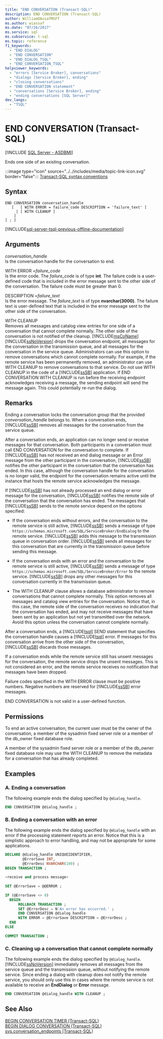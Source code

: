 ```yaml
---
title: "END CONVERSATION (Transact-SQL)"
description: END CONVERSATION (Transact-SQL)
author: WilliamDAssafMSFT
ms.author: wiassaf
ms.date: "07/26/2017"
ms.service: sql
ms.subservice: t-sql
ms.topic: reference
f1_keywords:
  - "END DIALOG"
  - "END CONVERSATION"
  - "END_DIALOG_TSQL"
  - "END_CONVERSATION_TSQL"
helpviewer_keywords:
  - "errors [Service Broker], conversations"
  - "dialogs [Service Broker], ending"
  - "closing conversations"
  - "END CONVERSATION statement"
  - "conversations [Service Broker], ending"
  - "ending conversations [SQL Server]"
dev_langs:
  - "TSQL"
---
```

# END CONVERSATION (Transact-SQL)
[!INCLUDE [SQL Server - ASDBMI](../../includes/applies-to-version/sql-asdbmi.md)]

  Ends one side of an existing conversation.  
  
 :::image type="icon" source="../../includes/media/topic-link-icon.svg" border="false"::: [Transact-SQL syntax conventions](../../t-sql/language-elements/transact-sql-syntax-conventions-transact-sql.md)  
  
## Syntax  
  
```syntaxsql
END CONVERSATION conversation_handle  
   [   [ WITH ERROR = failure_code DESCRIPTION = 'failure_text' ]  
     | [ WITH CLEANUP ]  
    ]  
[ ; ]  
```  
  
[!INCLUDE[sql-server-tsql-previous-offline-documentation](../../includes/sql-server-tsql-previous-offline-documentation.md)]

## Arguments
 *conversation_handle*  
 Is the conversation handle for the conversation to end.  
  
 WITH ERROR =*failure_code*  
 Is the error code. The *failure_code* is of type **int**. The failure code is a user-defined code that is included in the error message sent to the other side of the conversation. The failure code must be greater than 0.  
  
 DESCRIPTION =*failure_text*  
 Is the error message. The *failure_text* is of type **nvarchar(3000)**. The failure text is user-defined text that is included in the error message sent to the other side of the conversation.  
  
 WITH CLEANUP  
 Removes all messages and catalog view entries for one side of a conversation that cannot complete normally. The other side of the conversation is not notified of the cleanup. [!INCLUDE[msCoName](../../includes/msconame-md.md)] [!INCLUDE[ssNoVersion](../../includes/ssnoversion-md.md)] drops the conversation endpoint, all messages for the conversation in the transmission queue, and all messages for the conversation in the service queue. Administrators can use this option to remove conversations which cannot complete normally. For example, if the remote service has been permanently removed, an administrator can use WITH CLEANUP to remove conversations to that service. Do not use WITH CLEANUP in the code of a [!INCLUDE[ssSB](../../includes/sssb-md.md)] application. If END CONVERSATION WITH CLEANUP is run before the receiving endpoint acknowledges receiving a message, the sending endpoint will send the message again. This could potentially re-run the dialog.  
  
## Remarks  
 Ending a conversation locks the conversation group that the provided *conversation_handle* belongs to. When a conversation ends, [!INCLUDE[ssSB](../../includes/sssb-md.md)] removes all messages for the conversation from the service queue.  
  
 After a conversation ends, an application can no longer send or receive messages for that conversation. Both participants in a conversation must call END CONVERSATION for the conversation to complete. If [!INCLUDE[ssSB](../../includes/sssb-md.md)] has not received an end dialog message or an Error message from the other participant in the conversation, [!INCLUDE[ssSB](../../includes/sssb-md.md)] notifies the other participant in the conversation that the conversation has ended. In this case, although the conversation handle for the conversation is no longer valid, the endpoint for the conversation remains active until the instance that hosts the remote service acknowledges the message.  
  
 If [!INCLUDE[ssSB](../../includes/sssb-md.md)] has not already processed an end dialog or error message for the conversation, [!INCLUDE[ssSB](../../includes/sssb-md.md)] notifies the remote side of the conversation that the conversation has ended. The messages that [!INCLUDE[ssSB](../../includes/sssb-md.md)] sends to the remote service depend on the options specified:  
  
-   If the conversation ends without errors, and the conversation to the remote service is still active, [!INCLUDE[ssSB](../../includes/sssb-md.md)] sends a message of type `https://schemas.microsoft.com/SQL/ServiceBroker/EndDialog` to the remote service. [!INCLUDE[ssSB](../../includes/sssb-md.md)] adds this message to the transmission queue in conversation order. [!INCLUDE[ssSB](../../includes/sssb-md.md)] sends all messages for this conversation that are currently in the transmission queue before sending this message.  
  
-   If the conversation ends with an error and the conversation to the remote service is still active, [!INCLUDE[ssSB](../../includes/sssb-md.md)] sends a message of type `https://schemas.microsoft.com/SQL/ServiceBroker/Error` to the remote service. [!INCLUDE[ssSB](../../includes/sssb-md.md)] drops any other messages for this conversation currently in the transmission queue.  
  
-   The WITH CLEANUP clause allows a database administrator to remove conversations that cannot complete normally. This option removes all messages and catalog view entries for the conversation. Notice that, in this case, the remote side of the conversation receives no indication that the conversation has ended, and may not receive messages that have been sent by an application but not yet transmitted over the network. Avoid this option unless the conversation cannot complete normally.  
  
 After a conversation ends, a [!INCLUDE[tsql](../../includes/tsql-md.md)] SEND statement that specifies the conversation handle causes a [!INCLUDE[tsql](../../includes/tsql-md.md)] error. If messages for this conversation arrive from the other side of the conversation, [!INCLUDE[ssSB](../../includes/sssb-md.md)] discards those messages.  
  
 If a conversation ends while the remote service still has unsent messages for the conversation, the remote service drops the unsent messages. This is not considered an error, and the remote service receives no notification that messages have been dropped.  
  
 Failure codes specified in the WITH ERROR clause must be positive numbers. Negative numbers are reserved for [!INCLUDE[ssSB](../../includes/sssb-md.md)] error messages.  
  
 END CONVERSATION is not valid in a user-defined function.  
  
## Permissions  
 To end an active conversation, the current user must be the owner of the conversation, a member of the sysadmin fixed server role or a member of the db_owner fixed database role.  
  
 A member of the sysadmin fixed server role or a member of the db_owner fixed database role may use the WITH CLEANUP to remove the metadata for a conversation that has already completed.  
  
## Examples  
  
### A. Ending a conversation  
 The following example ends the dialog specified by `@dialog_handle`.  
  
```sql 
END CONVERSATION @dialog_handle ;  
```  
  
### B. Ending a conversation with an error  
 The following example ends the dialog specified by `@dialog_handle` with an error if the processing statement reports an error. Notice that this is a simplistic approach to error handling, and may not be appropriate for some applications.  
  
```sql  
DECLARE @dialog_handle UNIQUEIDENTIFIER,  
        @ErrorSave INT,  
        @ErrorDesc NVARCHAR(100) ;  
BEGIN TRANSACTION ;  
  
<receive and process message>  
  
SET @ErrorSave = @@ERROR ;  
  
IF (@ErrorSave <> 0)  
  BEGIN  
      ROLLBACK TRANSACTION ;  
      SET @ErrorDesc = N'An error has occurred.' ;  
      END CONVERSATION @dialog_handle   
      WITH ERROR = @ErrorSave DESCRIPTION = @ErrorDesc ;  
  END  
ELSE  
  
COMMIT TRANSACTION ;  
```  
  
### C. Cleaning up a conversation that cannot complete normally  
 The following example ends the dialog specified by `@dialog_handle`. [!INCLUDE[ssNoVersion](../../includes/ssnoversion-md.md)] immediately removes all messages from the service queue and the transmission queue, without notifying the remote service. Since ending a dialog with cleanup does not notify the remote service, you should only use this in cases where the remote service is not available to receive an **EndDialog** or **Error** message.  
  
```sql  
END CONVERSATION @dialog_handle WITH CLEANUP ;  
```  
  
## See Also  
 [BEGIN CONVERSATION TIMER &#40;Transact-SQL&#41;](../../t-sql/statements/begin-conversation-timer-transact-sql.md)   
 [BEGIN DIALOG CONVERSATION &#40;Transact-SQL&#41;](../../t-sql/statements/begin-dialog-conversation-transact-sql.md)   
 [sys.conversation_endpoints &#40;Transact-SQL&#41;](../../relational-databases/system-catalog-views/sys-conversation-endpoints-transact-sql.md)  
  
  
